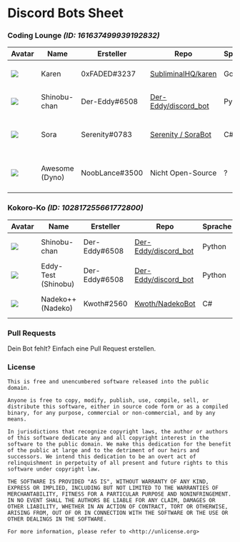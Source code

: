 Discord Bots Sheet
=====================


### Coding Lounge *(ID: 161637499939192832)* ###

Avatar | Name | Ersteller | Repo | Sprache | Präfix
------ | ----------|---------|--------------------------------------|------|-------------
![](https://cdn.discordapp.com/avatars/261263509508194305/732638e1774b7d6fefe085a8f79464bb.webp?size=128) | Karen | 0xFADED#3237 | [SubliminalHQ/karen](https://github.com/SubliminalHQ/karen) | Go | `%` ([Command List](https://wiki.lukas.moe/display/KAREN/Command+List))
![](https://cdn.discordapp.com/avatars/165156654969651200/e5b24342a1716de13275bcc32f1f7056.webp?size=128) | Shinobu-chan | Der-Eddy#6508 | [Der-Eddy/discord_bot](https://github.com/Der-Eddy/discord_bot) | Python | `:` ([Command List](https://github.com/Der-Eddy/discord_bot#commands-list))
![](https://cdn.discordapp.com/avatars/270931284489011202/b7b1f9820c4751ffa3d0e11c97bc2f38.webp?size=128) | Sora | Serenity#0783 | [Serenity / SoraBot](http://git.argus.moe/serenity/SoraBot) | C# | `$`, einstellbar ([Command List](http://git.argus.moe/serenity/SoraBot#dynamic-prefix))
![](https://cdn.discordapp.com/avatars/155149108183695360/5aeb68c29b56b3d92eddb6f46df5051c.webp?size=128) | Awesome (Dyno) | NoobLance#3500 | Nicht Open-Source | ? | `?`, einstellbar ([Command List](https://www.dynobot.net/commands))

### Kokoro-Ko *(ID: 102817255661772800)* ###

Avatar | Name | Ersteller | Repo | Sprache | Präfix
------ | ----------|---------|--------------------------------------|------|-------------
![](https://cdn.discordapp.com/avatars/165156654969651200/e5b24342a1716de13275bcc32f1f7056.webp?size=128) | Shinobu-chan | Der-Eddy#6508 | [Der-Eddy/discord_bot](https://github.com/Der-Eddy/discord_bot) | Python | `:` ([Command List](https://github.com/Der-Eddy/discord_bot#commands-list))
![](https://cdn.discordapp.com/avatars/204966267147255808/b5df40517522683f4c7bbf13ae1c4c41.webp?size=128) | Eddy-Test (Shinobu) | Der-Eddy#6508 | [Der-Eddy/discord_bot](https://github.com/Der-Eddy/discord_bot) | Python | `;` ([Command List](https://github.com/Der-Eddy/discord_bot#commands-list))
![](https://cdn.discordapp.com/avatars/268554005888761859/537beac017e11feacbbfe58ac585dc0d.webp?size=128) | Nadeko++ (Nadeko) | Kwoth#2560 | [Kwoth/NadekoBot](https://github.com/Kwoth/NadekoBot) | C# | `.` ([Command List](http://nadekobot.readthedocs.io/en/latest/Commands%20List/))

### Pull Requests ###
Dein Bot fehlt? Einfach eine Pull Request erstellen.

### License ###

    This is free and unencumbered software released into the public domain.

    Anyone is free to copy, modify, publish, use, compile, sell, or
    distribute this software, either in source code form or as a compiled
    binary, for any purpose, commercial or non-commercial, and by any
    means.

    In jurisdictions that recognize copyright laws, the author or authors
    of this software dedicate any and all copyright interest in the
    software to the public domain. We make this dedication for the benefit
    of the public at large and to the detriment of our heirs and
    successors. We intend this dedication to be an overt act of
    relinquishment in perpetuity of all present and future rights to this
    software under copyright law.

    THE SOFTWARE IS PROVIDED "AS IS", WITHOUT WARRANTY OF ANY KIND,
    EXPRESS OR IMPLIED, INCLUDING BUT NOT LIMITED TO THE WARRANTIES OF
    MERCHANTABILITY, FITNESS FOR A PARTICULAR PURPOSE AND NONINFRINGEMENT.
    IN NO EVENT SHALL THE AUTHORS BE LIABLE FOR ANY CLAIM, DAMAGES OR
    OTHER LIABILITY, WHETHER IN AN ACTION OF CONTRACT, TORT OR OTHERWISE,
    ARISING FROM, OUT OF OR IN CONNECTION WITH THE SOFTWARE OR THE USE OR
    OTHER DEALINGS IN THE SOFTWARE.

    For more information, please refer to <http://unlicense.org>
